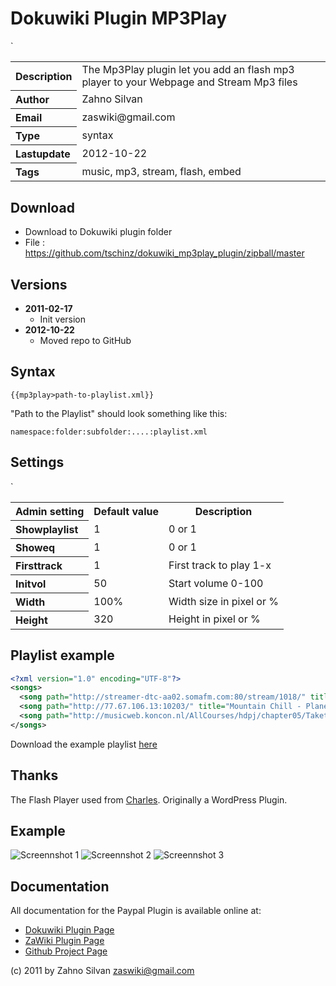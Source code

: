 # Dokuwiki Plugin MP3Play

<table>
  <tr>
    <th align="left">Description</th>
    <td>The Mp3Play plugin let you add an flash mp3 player to your Webpage and Stream Mp3 files</td>
  </tr>
  <tr>
    <th align="left">Author</th>
    <td>Zahno Silvan</td>
  </tr>
  <tr>
    <th align="left">Email</th>
    <td>zaswiki@gmail.com</td>
  </tr>
  <tr>
    <th align="left">Type</th>
    <td>syntax</td>
  </tr>
  <tr>
    <th align="left">Lastupdate</th>
    <td>2012-10-22</td>
  </tr>
  <tr>
    <th align="left">Tags</th>
    <td>music, mp3, stream, flash, embed</td>
  </tr>
`</table>

## Download
* Download to Dokuwiki plugin folder
* File     : https://github.com/tschinz/dokuwiki_mp3play_plugin/zipball/master

## Versions
* **2011-02-17**
  * Init version 
* **2012-10-22**
  * Moved repo to GitHub

## Syntax
```
{{mp3play>path-to-playlist.xml}}
```

"Path to the Playlist" should look something like this:
```
namespace:folder:subfolder:....:playlist.xml
```

## Settings
<table>
  <tr>
    <th>Admin setting</th>
    <th>Default value</th>
    <th>Description</th>
  </tr>
  <tr>
    <th align="left">Showplaylist</th>
    <td>1</td>
    <td>0 or 1</td>
  </tr>
  <tr>
    <th align="left">Showeq</th>
    <td>1</td>
    <td>0 or 1</td>
  </tr>
  <tr>
    <th align="left">Firsttrack</th>
    <td>1</td>
    <td>First track to play 1-x</td>
  </tr>
  <tr>
    <th align="left">Initvol</th>
    <td>50</td>
    <td>Start volume 0-100</td>
  </tr>
  <tr>
    <th align="left">Width</th>
    <td>100%</td>
    <td>Width size in pixel or %</td>
  </tr>
  <tr>
    <th align="left">Height</th>
    <td>320</td>
    <td>Height in pixel or %</td>
  </tr>
`</table>

## Playlist example
```xml
<?xml version="1.0" encoding="UTF-8"?>
<songs>
  <song path="http://streamer-dtc-aa02.somafm.com:80/stream/1018/" title="Some Internetradio Mp3 Stream" />
  <song path="http://77.67.106.13:10203/" title="Mountain Chill - Planets Destination for Chill" />
  <song path="http://musicweb.koncon.nl/AllCourses/hdpj/chapter05/TaketheATrain.mp3" title="URL to a MP3 file on the Net" />
</songs>
```

Download the example playlist [here](http://zawiki.dyndns.org/~zas/zawiki/lib/exe/fetch.php/tschinz:programming:dw:mp3play:playlist.xml)

## Thanks
The Flash Player used from [Charles](http://sexywp.com/flash-player-widget.htm). Originally a WordPress Plugin.

## Example
![Screennshot 1](http://zawiki.dyndns.org/~zas/zawiki/lib/exe/fetch.php/tschinz:programming:dw:mp3play:mp3play_1.png)
![Screennshot 2](http://zawiki.dyndns.org/~zas/zawiki/lib/exe/fetch.php/tschinz:programming:dw:mp3play:mp3play_2.png)
![Screennshot 3](http://zawiki.dyndns.org/~zas/zawiki/lib/exe/fetch.php/tschinz:programming:dw:mp3play:mp3play_3.png)

## Documentation

All documentation for the Paypal Plugin is available online at:

  * [Dokuwiki Plugin Page](http://dokuwiki.org/plugin:mp3play2)
  * [ZaWiki Plugin Page](http://zawiki.dyndns.org/~zas/zawiki/doku.php/tschinz:dw_mp3play)
  * [Github Project Page](https://github.com/tschinz/dokuwiki_mp3play_plugin)

(c) 2011 by Zahno Silvan <zaswiki@gmail.com>